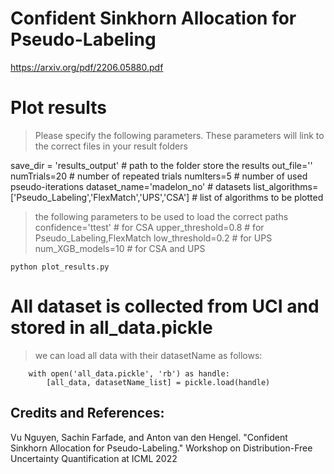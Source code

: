# Confident Sinkhorn Allocation for Pseudo-Labeling
https://arxiv.org/pdf/2206.05880.pdf


# Plot results

> Please specify the following parameters. These parameters will link to the correct files in your result folders

save_dir = 'results_output' # path to the folder store the results
out_file='' 
numTrials=20 # number of repeated trials
numIters=5 # number of used pseudo-iterations
dataset_name='madelon_no' # datasets
list_algorithms=['Pseudo_Labeling','FlexMatch','UPS','CSA'] # list of algorithms to be plotted

> the following parameters to be used to load the correct paths
confidence='ttest' # for CSA 
upper_threshold=0.8 # for Pseudo_Labeling,FlexMatch
low_threshold=0.2 # for UPS
num_XGB_models=10 # for CSA and UPS


```
python plot_results.py
```

# All dataset is collected from UCI and stored in all_data.pickle

> we can load all data with their datasetName as follows:
```
    with open('all_data.pickle', 'rb') as handle:
        [all_data, datasetName_list] = pickle.load(handle)
```

## Credits and References:

Vu Nguyen, Sachin Farfade, and Anton van den Hengel. "Confident Sinkhorn Allocation for Pseudo-Labeling." Workshop on Distribution-Free Uncertainty Quantification at ICML 2022
